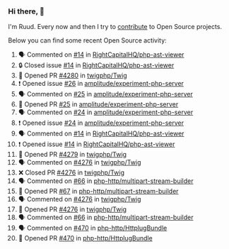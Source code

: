 ### Hi there, 👋

I'm Ruud. Every now and then I try to [contribute](https://github.com/pulls?q=+is%3Apr+author%3Aruudk+archived%3Afalse+is%3Apublic+) to Open Source projects.

Below you can find some recent Open Source activity:

<!--START_SECTION:activity-->
1. 🗣 Commented on [#14](https://github.com/RightCapitalHQ/php-ast-viewer/issues/14#issuecomment-2333765122) in [RightCapitalHQ/php-ast-viewer](https://github.com/RightCapitalHQ/php-ast-viewer)
2. 🔒 Closed issue [#14](https://github.com/RightCapitalHQ/php-ast-viewer/issues/14) in [RightCapitalHQ/php-ast-viewer](https://github.com/RightCapitalHQ/php-ast-viewer)
3. 💪 Opened PR [#4280](https://github.com/twigphp/Twig/pull/4280) in [twigphp/Twig](https://github.com/twigphp/Twig)
4. ❗ Opened issue [#26](https://github.com/amplitude/experiment-php-server/issues/26) in [amplitude/experiment-php-server](https://github.com/amplitude/experiment-php-server)
5. 🗣 Commented on [#25](https://github.com/amplitude/experiment-php-server/pull/25#issuecomment-2331518495) in [amplitude/experiment-php-server](https://github.com/amplitude/experiment-php-server)
6. 💪 Opened PR [#25](https://github.com/amplitude/experiment-php-server/pull/25) in [amplitude/experiment-php-server](https://github.com/amplitude/experiment-php-server)
7. 🗣 Commented on [#24](https://github.com/amplitude/experiment-php-server/issues/24#issuecomment-2331394677) in [amplitude/experiment-php-server](https://github.com/amplitude/experiment-php-server)
8. ❗ Opened issue [#24](https://github.com/amplitude/experiment-php-server/issues/24) in [amplitude/experiment-php-server](https://github.com/amplitude/experiment-php-server)
9. 🗣 Commented on [#14](https://github.com/RightCapitalHQ/php-ast-viewer/issues/14#issuecomment-2331039085) in [RightCapitalHQ/php-ast-viewer](https://github.com/RightCapitalHQ/php-ast-viewer)
10. ❗ Opened issue [#14](https://github.com/RightCapitalHQ/php-ast-viewer/issues/14) in [RightCapitalHQ/php-ast-viewer](https://github.com/RightCapitalHQ/php-ast-viewer)
11. 💪 Opened PR [#4279](https://github.com/twigphp/Twig/pull/4279) in [twigphp/Twig](https://github.com/twigphp/Twig)
12. 🗣 Commented on [#4276](https://github.com/twigphp/Twig/pull/4276#issuecomment-2330712271) in [twigphp/Twig](https://github.com/twigphp/Twig)
13. ❌ Closed PR [#4276](https://github.com/twigphp/Twig/pull/4276) in [twigphp/Twig](https://github.com/twigphp/Twig)
14. 🗣 Commented on [#66](https://github.com/php-http/multipart-stream-builder/pull/66#issuecomment-2328996342) in [php-http/multipart-stream-builder](https://github.com/php-http/multipart-stream-builder)
15. 💪 Opened PR [#67](https://github.com/php-http/multipart-stream-builder/pull/67) in [php-http/multipart-stream-builder](https://github.com/php-http/multipart-stream-builder)
16. 🗣 Commented on [#4276](https://github.com/twigphp/Twig/pull/4276#issuecomment-2328767094) in [twigphp/Twig](https://github.com/twigphp/Twig)
17. 💪 Opened PR [#4276](https://github.com/twigphp/Twig/pull/4276) in [twigphp/Twig](https://github.com/twigphp/Twig)
18. 🗣 Commented on [#66](https://github.com/php-http/multipart-stream-builder/pull/66#issuecomment-2328062508) in [php-http/multipart-stream-builder](https://github.com/php-http/multipart-stream-builder)
19. 🗣 Commented on [#470](https://github.com/php-http/HttplugBundle/pull/470#issuecomment-2327116248) in [php-http/HttplugBundle](https://github.com/php-http/HttplugBundle)
20. 💪 Opened PR [#470](https://github.com/php-http/HttplugBundle/pull/470) in [php-http/HttplugBundle](https://github.com/php-http/HttplugBundle)
<!--END_SECTION:activity-->
